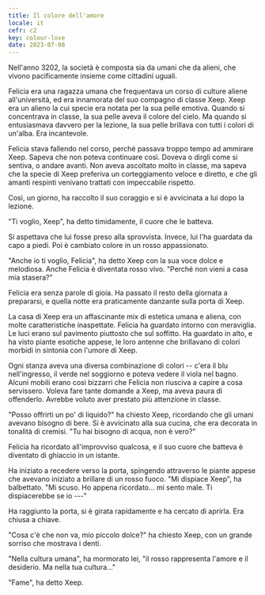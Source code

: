 ```yaml
---
title: Il colore dell'amore
locale: it
cefr: c2
key: colour-love
date: 2023-07-08
---
```


Nell'anno 3202, la società è composta sia da umani che da alieni, che vivono pacificamente insieme come cittadini uguali.

Felicia era una ragazza umana che frequentava un corso di culture aliene all'università, ed era innamorata del suo compagno di classe Xeep. Xeep era un alieno la cui specie era notata per la sua pelle emotiva. Quando si concentrava in classe, la sua pelle aveva il colore del cielo. Ma quando si entusiasmava davvero per la lezione, la sua pelle brillava con tutti i colori di un'alba. Era incantevole.

Felicia stava fallendo nel corso, perché passava troppo tempo ad ammirare Xeep. Sapeva che non poteva continuare così. Doveva o dirgli come si sentiva, o andare avanti. Non aveva ascoltato molto in classe, ma sapeva che la specie di Xeep preferiva un corteggiamento veloce e diretto, e che gli amanti respinti venivano trattati con impeccabile rispetto.

Così, un giorno, ha raccolto il suo coraggio e si è avvicinata a lui dopo la lezione.

"Ti voglio, Xeep", ha detto timidamente, il cuore che le batteva.

Si aspettava che lui fosse preso alla sprovvista. Invece, lui l'ha guardata da capo a piedi. Poi è cambiato colore in un rosso appassionato.

"Anche io ti voglio, Felicia", ha detto Xeep con la sua voce dolce e melodiosa. Anche Felicia è diventata rosso vivo. "Perché non vieni a casa mia stasera?"

Felicia era senza parole di gioia. Ha passato il resto della giornata a prepararsi, e quella notte era praticamente danzante sulla porta di Xeep.

La casa di Xeep era un affascinante mix di estetica umana e aliena, con molte caratteristiche inaspettate. Felicia ha guardato intorno con meraviglia. Le luci erano sul pavimento piuttosto che sul soffitto. Ha guardato in alto, e ha visto piante esotiche appese, le loro antenne che brillavano di colori morbidi in sintonia con l'umore di Xeep.

Ogni stanza aveva una diversa combinazione di colori -- c'era il blu nell'ingresso, il verde nel soggiorno e poteva vedere il viola nel bagno. Alcuni mobili erano così bizzarri che Felicia non riusciva a capire a cosa servissero. Voleva fare tante domande a Xeep, ma aveva paura di offenderlo. Avrebbe voluto aver prestato più attenzione in classe.

"Posso offrirti un po' di liquido?" ha chiesto Xeep, ricordando che gli umani avevano bisogno di bere. Si è avvicinato alla sua cucina, che era decorata in tonalità di cremisi. "Tu hai bisogno di acqua, non è vero?"

Felicia ha ricordato all'improvviso qualcosa, e il suo cuore che batteva è diventato di ghiaccio in un istante.

Ha iniziato a recedere verso la porta, spingendo attraverso le piante appese che avevano iniziato a brillare di un rosso fuoco. "Mi dispiace Xeep", ha balbettato. "Mi scuso. Ho appena ricordato... mi sento male. Ti dispiacerebbe se io ---"

Ha raggiunto la porta, si è girata rapidamente e ha cercato di aprirla. Era chiusa a chiave.

"Cosa c'è che non va, mio piccolo dolce?" ha chiesto Xeep, con un grande sorriso che mostrava i denti.

"Nella cultura umana", ha mormorato lei, "il rosso rappresenta l'amore e il desiderio. Ma nella tua cultura..."

"Fame", ha detto Xeep.